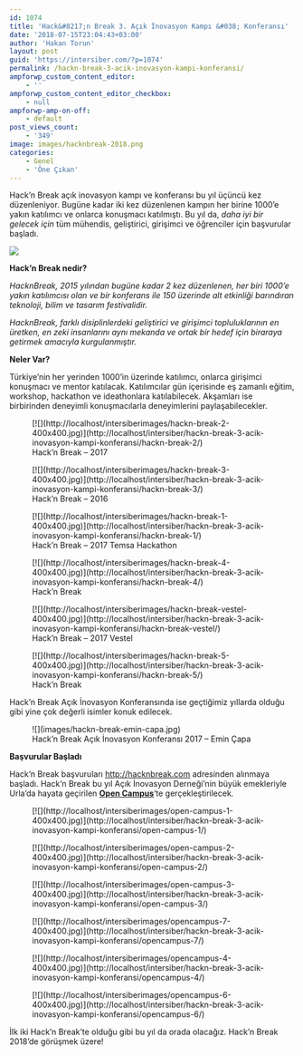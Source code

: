 ```yaml
---
id: 1074
title: 'Hack&#8217;n Break 3. Açık İnovasyon Kampı &#038; Konferansı'
date: '2018-07-15T23:04:43+03:00'
author: 'Hakan Torun'
layout: post
guid: 'https://intersiber.com/?p=1074'
permalink: /hackn-break-3-acik-inovasyon-kampi-konferansi/
ampforwp_custom_content_editor:
    - ''
ampforwp_custom_content_editor_checkbox:
    - null
ampforwp-amp-on-off:
    - default
post_views_count:
    - '349'
image: images/hacknbreak-2018.png
categories:
    - Genel
    - 'Öne Çıkan'
---
```


Hack’n Break açık inovasyon kampı ve konferansı bu yıl üçüncü kez düzenleniyor. Bugüne kadar iki kez düzenlenen kampın her birine 1000’e yakın katılımcı ve onlarca konuşmacı katılmıştı. Bu yıl da, *daha iyi bir gelecek için* tüm mühendis, geliştirici, girişimci ve öğrenciler için başvurular başladı.

![](images/hacknbreak-1.jpg)

**Hack’n Break nedir?**

*HacknBreak, 2015 yılından bugüne kadar 2 kez düzenlenen, her biri 1000’e yakın katılımcısı olan ve bir konferans ile 150 üzerinde alt etkinliği barındıran teknoloji, bilim ve tasarım festivalidir.*

*HacknBreak, farklı disiplinlerdeki geliştirici ve girişimci topluluklarının en üretken, en zeki insanlarını aynı mekanda ve ortak bir hedef için biraraya getirmek amacıyla kurgulanmıştır.*

**Neler Var?**

Türkiye’nin her yerinden 1000’in üzerinde katılımcı, onlarca girişimci konuşmacı ve mentor katılacak. Katılımcılar gün içerisinde eş zamanlı eğitim, workshop, hackathon ve ideathonlara katılabilecek. Akşamları ise birbirinden deneyimli konuşmacılarla deneyimlerini paylaşabilecekler.

<div class="gallery galleryid-1074 gallery-columns-3 gallery-size-thumbnail" id="gallery-1"><figure class="gallery-item"><div class="gallery-icon landscape"> [![](http://localhost/intersiberimages/hackn-break-2-400x400.jpg)](http://localhost/intersiber/hackn-break-3-acik-inovasyon-kampi-konferansi/hackn-break-2/) </div> <figcaption class="wp-caption-text gallery-caption" id="gallery-1-1079"> Hack’n Break – 2017 </figcaption></figure><figure class="gallery-item"><div class="gallery-icon landscape"> [![](http://localhost/intersiberimages/hackn-break-3-400x400.jpg)](http://localhost/intersiber/hackn-break-3-acik-inovasyon-kampi-konferansi/hackn-break-3/) </div> <figcaption class="wp-caption-text gallery-caption" id="gallery-1-1083"> Hack’n Break – 2016 </figcaption></figure><figure class="gallery-item"><div class="gallery-icon landscape"> [![](http://localhost/intersiberimages/hackn-break-1-400x400.jpg)](http://localhost/intersiber/hackn-break-3-acik-inovasyon-kampi-konferansi/hackn-break-1/) </div> <figcaption class="wp-caption-text gallery-caption" id="gallery-1-1081"> Hack’n Break – 2017 Temsa Hackathon </figcaption></figure><figure class="gallery-item"><div class="gallery-icon landscape"> [![](http://localhost/intersiberimages/hackn-break-4-400x400.jpg)](http://localhost/intersiber/hackn-break-3-acik-inovasyon-kampi-konferansi/hackn-break-4/) </div> <figcaption class="wp-caption-text gallery-caption" id="gallery-1-1091"> Hack’n Break </figcaption></figure><figure class="gallery-item"><div class="gallery-icon landscape"> [![](http://localhost/intersiberimages/hackn-break-vestel-400x400.jpg)](http://localhost/intersiber/hackn-break-3-acik-inovasyon-kampi-konferansi/hackn-break-vestel/) </div> <figcaption class="wp-caption-text gallery-caption" id="gallery-1-1092"> Hack’n Break – 2017 Vestel </figcaption></figure><figure class="gallery-item"><div class="gallery-icon landscape"> [![](http://localhost/intersiberimages/hackn-break-5-400x400.jpg)](http://localhost/intersiber/hackn-break-3-acik-inovasyon-kampi-konferansi/hackn-break-5/) </div> <figcaption class="wp-caption-text gallery-caption" id="gallery-1-1093"> Hack’n Break </figcaption></figure> </div>Hack’n Break Açık İnovasyon Konferansında ise geçtiğimiz yıllarda olduğu gibi yine çok değerli isimler konuk edilecek.

<figure aria-describedby="caption-attachment-1084" class="wp-caption alignnone" id="attachment_1084" style="width: 4096px">![](images/hackn-break-emin-capa.jpg)<figcaption class="wp-caption-text" id="caption-attachment-1084">Hack’n Break Açık İnovasyon Konferansı 2017 – Emin Çapa</figcaption></figure>

**Başvurular Başladı**

Hack’n Break başvuruları <http://hacknbreak.com> adresinden alınmaya başladı. Hack’n Break bu yıl Açık İnovasyon Derneği’nin büyük emekleriyle Urla’da hayata geçirilen [**Open Campus**](http://opencampus.com.tr/)‘te gerçekleştirilecek.

<div class="gallery galleryid-1074 gallery-columns-3 gallery-size-thumbnail" id="gallery-2"><figure class="gallery-item"><div class="gallery-icon landscape"> [![](http://localhost/intersiberimages/open-campus-1-400x400.jpg)](http://localhost/intersiber/hackn-break-3-acik-inovasyon-kampi-konferansi/open-campus-1/) </div></figure><figure class="gallery-item"><div class="gallery-icon landscape"> [![](http://localhost/intersiberimages/open-campus-2-400x400.jpg)](http://localhost/intersiber/hackn-break-3-acik-inovasyon-kampi-konferansi/open-campus-2/) </div></figure><figure class="gallery-item"><div class="gallery-icon landscape"> [![](http://localhost/intersiberimages/open-campus-3-400x400.jpg)](http://localhost/intersiber/hackn-break-3-acik-inovasyon-kampi-konferansi/open-campus-3/) </div></figure><figure class="gallery-item"><div class="gallery-icon landscape"> [![](http://localhost/intersiberimages/opencampus-7-400x400.jpg)](http://localhost/intersiber/hackn-break-3-acik-inovasyon-kampi-konferansi/opencampus-7/) </div></figure><figure class="gallery-item"><div class="gallery-icon landscape"> [![](http://localhost/intersiberimages/opencampus-4-400x400.jpg)](http://localhost/intersiber/hackn-break-3-acik-inovasyon-kampi-konferansi/opencampus-4/) </div></figure><figure class="gallery-item"><div class="gallery-icon landscape"> [![](http://localhost/intersiberimages/opencampus-6-400x400.jpg)](http://localhost/intersiber/hackn-break-3-acik-inovasyon-kampi-konferansi/opencampus-6/) </div></figure> </div>İlk iki Hack’n Break’te olduğu gibi bu yıl da orada olacağız. Hack’n Break 2018’de görüşmek üzere!